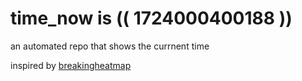 # time_now is (( 1724000400188 ))

an automated repo that shows the currnent time

inspired by [breakingheatmap](https://github.com/breakingheatmap/breakingheatmap)